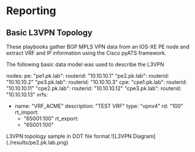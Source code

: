 # Reporting

## Basic L3VPN Topology
These playbooks gather BGP MPLS VPN data from an IOS-XE PE node and extract VRF and IP information using the Cisco pyATS framework. 

The following basic data model was used to describe the L3VPN

nodes:
  pe:
    "pe1.pk.lab": 
        routerid: "10.10.10.1"
    "pe2.pk.lab": 
        routerid: "10.10.10.2"
    "pe3.pk.lab": 
        routerid: "10.10.10.3"
  cpe:
    "cpe1.pk.lab": 
        routerid: "10.10.10.11"
    "cpe2.pk.lab": 
        routerid: "10.10.10.12"
    "cpe3.pk.lab": 
        routerid: "10.10.10.13"
vrfs:
  - name: "VRF_ACME"
    description: "TEST VRF"
    type: "vpnv4"
    rd: "100"
    rt_import:
      - "65001:100"
    rt_export:
      - "65001:100"
      
 L3VPN topology sample in DOT file format
 ![L3VPN Diagram]
 (./results/pe2.pk.lab.png)
